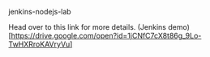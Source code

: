 jenkins-nodejs-lab

Head over to this link for more details. (Jenkins demo)[https://drive.google.com/open?id=1jCNfC7cX8t86g_9Lo-TwHXRroKAVryVu]
